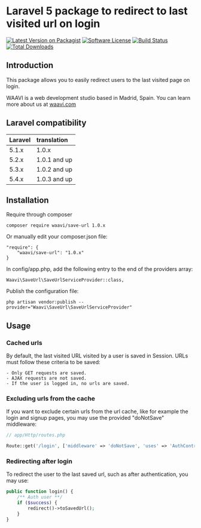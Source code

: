 # Laravel 5 package to redirect to last visited url on login

[![Latest Version on Packagist](https://img.shields.io/packagist/v/waavi/save-url.svg?style=flat-square)](https://packagist.org/packages/waavi/save-url)
[![Software License](https://img.shields.io/badge/license-MIT-brightgreen.svg?style=flat-square)](LICENSE.md)
[![Build Status](https://img.shields.io/travis/Waavi/save-url/master.svg?style=flat-square)](https://travis-ci.org/Waavi/save-url)
[![Total Downloads](https://img.shields.io/packagist/dt/waavi/save-url.svg?style=flat-square)](https://packagist.org/packages/waavi/save-url)

## Introduction

This package allows you to easily redirect users to the last visited page on login.

WAAVI is a web development studio based in Madrid, Spain. You can learn more about us at [waavi.com](http://waavi.com)

## Laravel compatibility

 Laravel  | translation
:---------|:----------
 5.1.x    | 1.0.x
 5.2.x    | 1.0.1 and up
 5.3.x    | 1.0.2 and up
 5.4.x    | 1.0.3 and up

## Installation

Require through composer

	composer require waavi/save-url 1.0.x

Or manually edit your composer.json file:

	"require": {
		"waavi/save-url": "1.0.x"
	}

In config/app.php, add the following entry to the end of the providers array:

	Waavi\SaveUrl\SaveUrlServiceProvider::class,

Publish the configuration file:

	php artisan vendor:publish --provider="Waavi\SaveUrl\SaveUrlServiceProvider"

## Usage

### Cached urls
By default, the last visited URL visited by a user is saved in Session. URLs must follow these criteria to be saved:

	- Only GET requests are saved.
	- AJAX requests are not saved.
	- If the user is logged in, no urls are saved.

### Excluding urls from the cache
If you want to exclude certain urls from the url cache, like for example the login and signup pages, you may use the provided "doNotSave" middleware:

```php
// app/Http/routes.php

Route::get('/login', ['middleware' => 'doNotSave', 'uses' => 'AuthController@login']);
```

### Redirecting after login
To redirect the user to the last saved url, such as after authentication, you may use:

```php
public function login() {
	/** Auth user **/
	if ($success) {
		redirect()->toSavedUrl();
	}
}
```
